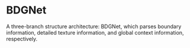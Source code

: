 # BDGNet
 A three-branch structure architecture: BDGNet, which parses boundary information, detailed texture information, and global context information, respectively.
